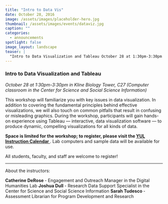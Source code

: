 ```yaml
---
title: "Intro to Data Vis"
date: October 28, 2016
image: /assets/images/placeholder-hero.jpg
thumbnail: /assets/images/events/dataviz.jpg
caption: ""
categories: 
  - announcements
spotlight: false 
image_layout: landscape
teaser: |
  "Intro to Data Visualization and Tableau October 28 at 1:30pm-3:30pm in Kline Biology Tower, C27 (Computer classroom in the Center for Science and Social Science Information) This workshop will..."
---
```



<h3>Intro to Data Visualization and Tableau</h3>
<em>October 28 at 1:30pm-3:30pm in Kline Biology Tower, C27 (Computer classroom in the Center for Science and Social Science Information)</em>
   
This workshop will familiarize you with key issues in data visualization. In addition to covering the fundamental principles behind effective visualizations, we will also touch on common pitfalls that result in confusing or misleading graphics. During the workshop, participants will gain hands-on experience using Tableau — interactive, data visualization software — to produce dynamic, compelling visualizations for all kinds of data.

<strong>
  Space is limited for the workshop; to register, please visit the
  <a href="http://schedule.yale.edu/event/2822765" target="_blank">
    YUL Instruction Calendar
  </a>
</strong>
. Lab computers and sample data will be available for use.
   
All students, faculty, and staff are welcome to register!
   
---
  
About the instructors:
   
<strong>
  Catherine DeRose
</strong>
  - Engagement and Outreach Manager in the Digital Humanities Lab

<strong>
  Joshua Dull
</strong>
  - Research Data Support Specialist in the Center for Science and Social Science Information
   
<strong>
  Sarah Tudesco
</strong>
  - Assessment Librarian for Program Development and Research